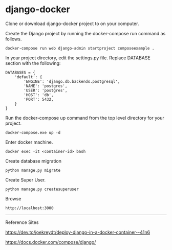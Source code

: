 # django-docker

Clone or download django-docker project to on your computer.

Create the Django project by running the docker-compose run command as follows.

    docker-compose run web django-admin startproject composeexample .

In your project directory, edit the settings.py file. Replace DATABASE section with the following:

```
DATABASES = {
    'default': {
        'ENGINE': 'django.db.backends.postgresql',
        'NAME': 'postgres',
        'USER': 'postgres',
        'HOST': 'db',
        'PORT': 5432,
    }
}
```
Run the docker-compose up command from the top level directory for your project.

    docker-compose.exe up -d 

Enter docker machine.

    docker exec -it <container-id> bash

Create database migration

    python manage.py migrate

Create Super User.

    python manage.py createsuperuser

Browse 

    http://localhost:3000

<hr>
Reference Sites

https://dev.to/joekreydt/deploy-django-in-a-docker-container--41n6

https://docs.docker.com/compose/django/
